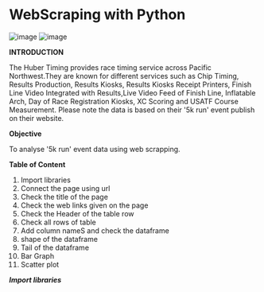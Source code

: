 # WebScraping with Python

![image](https://github.com/Sathiadak/Web_Scraping/assets/141050291/2ad855b8-07dd-4ecb-a409-4a2ada2649ea)
![image](https://github.com/Sathiadak/Web_Scraping/assets/141050291/9fecc54d-f75a-4cb2-b2dd-4c02a3706391)

**INTRODUCTION**

The Huber Timing provides race timing service across Pacific Northwest.They are known for different services such as Chip Timing, Results Production, Results Kiosks, Results Kiosks Receipt Printers, Finish Line Video Integrated with Results,Live Video Feed of Finish Line, Inflatable Arch, Day of Race Registration Kiosks, XC Scoring and USATF Course Measurement. Please note the data is based on their '5k run' event publish on their website. 

**Objective**

To analyse '5k run' event data using web scrapping.

**Table of Content**

1. Import libraries
2. Connect the page using url
3. Check the title of the page
4. Check the web links given on the page
5. Check the Header of the table row
6. Check all rows of table
7. Add column nameS and check the dataframe
8. shape of the dataframe
9. Tail of the dataframe
10. Bar Graph
11. Scatter plot

_**Import libraries**_
